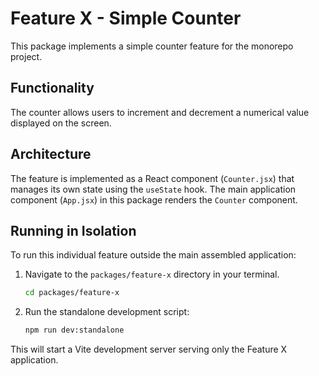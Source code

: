 # Feature X - Simple Counter

This package implements a simple counter feature for the monorepo project.

## Functionality

The counter allows users to increment and decrement a numerical value displayed on the screen.

## Architecture

The feature is implemented as a React component (`Counter.jsx`) that manages its own state using the `useState` hook. The main application component (`App.jsx`) in this package renders the `Counter` component. 

## Running in Isolation

To run this individual feature outside the main assembled application:

1. Navigate to the `packages/feature-x` directory in your terminal.
   ```bash
   cd packages/feature-x
   ```
2. Run the standalone development script:
   ```bash
   npm run dev:standalone
   ```

This will start a Vite development server serving only the Feature X application. 